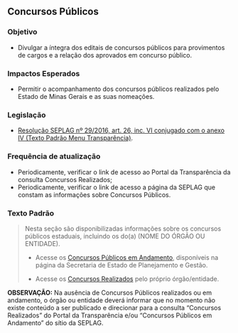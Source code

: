 ## Concursos Públicos

### Objetivo
- Divulgar a íntegra dos editais de concursos públicos para provimentos de cargos e a relação dos aprovados em concurso público.

### Impactos Esperados
- Permitir o acompanhamento dos concursos públicos realizados pelo Estado de Minas Gerais e as suas nomeações.

### Legislação
-	[Resolução SEPLAG nº 29/2016, art. 26, inc. VI conjugado com o anexo IV (Texto Padrão Menu Transparência)](http://www.planejamento.mg.gov.br/sites/default/files/documentos/resolucao_sitios_seplag_29_de_05_07_2016_1.pdf).

### Frequência de atualização
-	Periodicamente, verificar o link de acesso ao Portal da Transparência da consulta Concursos Realizados;
-	Periodicamente, verificar o link de acesso a página da SEPLAG que constam as informações sobre Concursos Públicos.

### Texto Padrão

> Nesta seção são disponibilizadas informações sobre os concursos públicos estaduais, incluindo os do(a) (NOME DO ÓRGÃO OU ENTIDADE).
>
> - Acesse os [Concursos Públicos em Andamento](https://www.mg.gov.br/planejamento/pagina/gestao-de-pessoas/recrutamento-e-selecao/recrutamento-e-selecao), disponíveis na página da Secretaria de Estado de Planejamento e Gestão.
>
> - Acesse os [Concursos Realizados](https://www.transparencia.mg.gov.br/concursos-e-processos-seletivos/concursos-realizados) pelo próprio órgão/entidade.

**OBSERVAÇÃO:** Na ausência de Concursos Públicos realizados ou em andamento, o órgão ou entidade deverá informar que no momento não existe conteúdo a ser publicado e direcionar para a consulta “Concursos Realizados” do Portal da Transparência e/ou “Concursos Públicos em Andamento” do sítio da SEPLAG.
